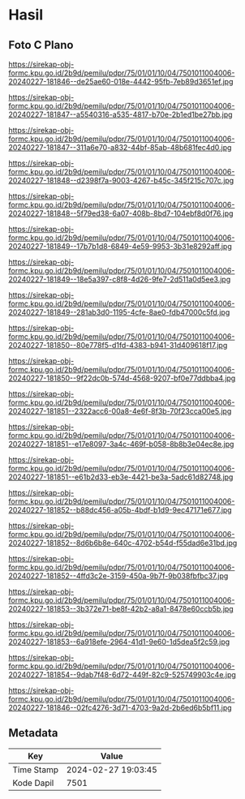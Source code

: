 # Hasil

## Foto C Plano

https://sirekap-obj-formc.kpu.go.id/2b9d/pemilu/pdpr/75/01/01/10/04/7501011004006-20240227-181846--de25ae60-018e-4442-95fb-7eb89d3651ef.jpg

https://sirekap-obj-formc.kpu.go.id/2b9d/pemilu/pdpr/75/01/01/10/04/7501011004006-20240227-181847--a5540316-a535-4817-b70e-2b1ed1be27bb.jpg

https://sirekap-obj-formc.kpu.go.id/2b9d/pemilu/pdpr/75/01/01/10/04/7501011004006-20240227-181847--311a6e70-a832-44bf-85ab-48b681fec4d0.jpg

https://sirekap-obj-formc.kpu.go.id/2b9d/pemilu/pdpr/75/01/01/10/04/7501011004006-20240227-181848--d2398f7a-9003-4267-b45c-345f215c707c.jpg

https://sirekap-obj-formc.kpu.go.id/2b9d/pemilu/pdpr/75/01/01/10/04/7501011004006-20240227-181848--5f79ed38-6a07-408b-8bd7-104ebf8d0f76.jpg

https://sirekap-obj-formc.kpu.go.id/2b9d/pemilu/pdpr/75/01/01/10/04/7501011004006-20240227-181849--17b7b1d8-6849-4e59-9953-3b31e8292aff.jpg

https://sirekap-obj-formc.kpu.go.id/2b9d/pemilu/pdpr/75/01/01/10/04/7501011004006-20240227-181849--18e5a397-c8f8-4d26-9fe7-2d511a0d5ee3.jpg

https://sirekap-obj-formc.kpu.go.id/2b9d/pemilu/pdpr/75/01/01/10/04/7501011004006-20240227-181849--281ab3d0-1195-4cfe-8ae0-fdb47000c5fd.jpg

https://sirekap-obj-formc.kpu.go.id/2b9d/pemilu/pdpr/75/01/01/10/04/7501011004006-20240227-181850--80e778f5-d1fd-4383-b941-31d409618f17.jpg

https://sirekap-obj-formc.kpu.go.id/2b9d/pemilu/pdpr/75/01/01/10/04/7501011004006-20240227-181850--9f22dc0b-574d-4568-9207-bf0e77ddbba4.jpg

https://sirekap-obj-formc.kpu.go.id/2b9d/pemilu/pdpr/75/01/01/10/04/7501011004006-20240227-181851--2322acc6-00a8-4e6f-8f3b-70f23cca00e5.jpg

https://sirekap-obj-formc.kpu.go.id/2b9d/pemilu/pdpr/75/01/01/10/04/7501011004006-20240227-181851--e17e8097-3a4c-469f-b058-8b8b3e04ec8e.jpg

https://sirekap-obj-formc.kpu.go.id/2b9d/pemilu/pdpr/75/01/01/10/04/7501011004006-20240227-181851--e61b2d33-eb3e-4421-be3a-5adc61d82748.jpg

https://sirekap-obj-formc.kpu.go.id/2b9d/pemilu/pdpr/75/01/01/10/04/7501011004006-20240227-181852--b88dc456-a05b-4bdf-b1d9-9ec47171e677.jpg

https://sirekap-obj-formc.kpu.go.id/2b9d/pemilu/pdpr/75/01/01/10/04/7501011004006-20240227-181852--8d6b6b8e-640c-4702-b54d-f55dad6e31bd.jpg

https://sirekap-obj-formc.kpu.go.id/2b9d/pemilu/pdpr/75/01/01/10/04/7501011004006-20240227-181852--4ffd3c2e-3159-450a-9b7f-9b038fbfbc37.jpg

https://sirekap-obj-formc.kpu.go.id/2b9d/pemilu/pdpr/75/01/01/10/04/7501011004006-20240227-181853--3b372e71-be8f-42b2-a8a1-8478e60ccb5b.jpg

https://sirekap-obj-formc.kpu.go.id/2b9d/pemilu/pdpr/75/01/01/10/04/7501011004006-20240227-181853--6a918efe-2964-41d1-9e60-1d5dea5f2c59.jpg

https://sirekap-obj-formc.kpu.go.id/2b9d/pemilu/pdpr/75/01/01/10/04/7501011004006-20240227-181854--9dab7f48-6d72-449f-82c9-525749903c4e.jpg

https://sirekap-obj-formc.kpu.go.id/2b9d/pemilu/pdpr/75/01/01/10/04/7501011004006-20240227-181846--02fc4276-3d71-4703-9a2d-2b6ed6b5bf11.jpg


## Metadata

| Key        | Value               |
| ---------- | ------------------- |
| Time Stamp | 2024-02-27 19:03:45 |
| Kode Dapil | 7501                |



